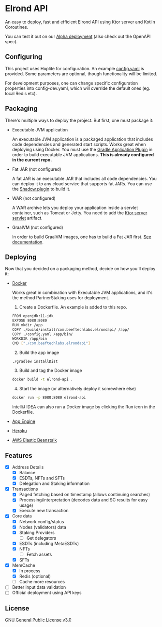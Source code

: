 # Elrond API

An easy to deploy, fast and efficient Elrond API using Ktor server and Kotlin Coroutines.

You can test it out on our [Alpha deployment](https://api-alpha.partnerstaking.com/) (also check out the OpenAPI spec).

## Configuring

This project uses Hoplite for configuration. An example [config.yaml](https://github.com/BeeftechLabs/elrondapi/blob/main/config.yaml.example) is provided. Some parameters are optional, though functionality will be limited.

For development purposes, one can change specific configuration properties into config-dev.yaml, which will override the default ones (eg. local Redis etc).

## Packaging

There's multiple ways to deploy the project. But first, one must package it:

- Executable JVM application

  An executable JVM application is a packaged application that includes code dependencies and generated start scripts. Works great when deploying using Docker. You must use the [Gradle Application Plugin](https://ktor.io/docs/gradle-application-plugin.html) in order to build executable JVM applications. **This is already configured in the current repo.**

- Fat JAR (not configured)

  A fat JAR is an executable JAR that includes all code dependencies. You can deploy it to any cloud service that supports fat JARs. You can use the [Shadow plugin](https://ktor.io/docs/fatjar.html) to build it.

- WAR (not configured)

  A WAR archive lets you deploy your application inside a servlet container, such as Tomcat or Jetty. You need to add the [Ktor server servlet](https://ktor.io/docs/war.html#configure-ktor) artifact.

- GraalVM (not configured)

  In order to build GraalVM images, one has to build a Fat JAR first. [See documentation](https://ktor.io/docs/graalvm.html).

## Deploying

Now that you decided on a packaging method, decide on how you'll deploy it:

- [Docker](https://ktor.io/docs/docker.html)

  Works great in combination with Executable JVM applications, and it's the method PartnerStaking uses for deployment.

  1. Create a Dockerfile. An example is added to this repo.
    ```bash
    FROM openjdk:11-jdk
    EXPOSE 8080:8080
    RUN mkdir /app
    COPY ./build/install/com.beeftechlabs.elrondapi/ /app/
    COPY ./config.yaml /app/bin/
    WORKDIR /app/bin
    CMD ["./com.beeftechlabs.elrondapi"]
    ```
  2. Build the app image
    ```bash
    ./gradlew installDist
    ```
  3. Build and tag the Docker image
    ```bash
    docker build -t elrond-api .
    ```
  4. Start the image (or alternatively deploy it somewhere else)
    ```bash
    docker run -p 8080:8080 elrond-api
    ```
  
  IntelliJ IDEA can also run a Docker image by clicking the Run icon in the Dockerfile.


- [App Engine](https://ktor.io/docs/google-app-engine.html)
- [Heroku](https://ktor.io/docs/heroku.html)
- [AWS Elastic Beanstalk](https://ktor.io/docs/elastic-beanstalk.html)

## Features

- [x] Address Details
  - [x] Balance
  - [x] ESDTs, NFTs and SFTs
  - [x] Delegation and Staking information
- [x] Transactions
  - [x] Paged fetching based on timestamp (allows continuing searches)
  - [x] Processing/interpretation (decodes data and SC results for easy usage)
  - [x] Execute new transaction
- [x] Core data
  - [x] Network config/status
  - [x] Nodes (validators) data
  - [x] Staking Providers
    - [ ] Get delegators
  - [x] ESDTs (including MetaESDTs)
  - [x] NFTs
    - [ ] Fetch assets
  - [x] SFTs
- [x] MemCache
  - [x] In process
  - [x] Redis (optional)
  - [ ] Cache more resources
- [ ] Better input data validation
- [ ] Official deployment using API keys

## License
[GNU General Public License v3.0](https://www.gnu.org/licenses/gpl-3.0.en.html)